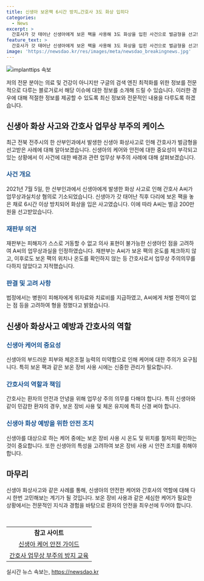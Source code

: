 ```yaml
---
title: 신생아 보온팩 6시간 방치…간호사 3도 화상 입히다
categories:
  - News
excerpt: >
  간호사가 갓 태어난 신생아에게 보온 팩을 사용해 3도 화상을 입힌 사건으로 벌금형을 선고받았다. 사건은 전북 전주시의 한 산부인과에서 발생한 것으로, 신생아는 오랜 치료를 받아야 했으며, 간호사는 업무상 주의의무를 다하지 않았다는 지적을 받았다. 재판부는 피해자의 무능력을 고려하여 간호사의 과실을 인정했으며, 병원이 피해자에게 위자료와 치료비를 지급했고 간호사에게 처벌 전력이 없는 점 등을 고려하여 벌금 200만원을 선고했다.
feature_text: >
  간호사가 갓 태어난 신생아에게 보온 팩을 사용해 3도 화상을 입힌 사건으로 벌금형을 선고받았다. 사건은 전북 전주시의 한 산부인과에서 발생한 것으로, 신생아는 오랜 치료를 받아야 했으며, 간호사는 업무상 주의의무를 다하지 않았다는 지적을 받았다. 재판부는 피해자의 무능력을 고려하여 간호사의 과실을 인정했으며, 병원이 피해자에게 위자료와 치료비를 지급했고 간호사에게 처벌 전력이 없는 점 등을 고려하여 벌금 200만원을 선고했다.
image: 'https://newsdao.kr/res/images/meta/newsdao_breakingnews.jpg'
---
```


<p><img src="https://newsdao.kr/res/images/meta/newsdao_breakingnews.jpg" alt="implanttips 속보" /></p>

<p>저의 전문 분야는 의료 및 건강이 아니지만 구글의 검색 엔진 최적화를 위한 정보를 전문적으로 다루는 블로거로서 해당 이슈에 대한 정보를 소개해 드릴 수 있습니다. 이러한 경우에 대해 적절한 정보를 제공할 수 있도록 최신 정보와 전문적인 내용을 다루도록 하겠습니다.</p>

<h2 data-ke-size="size26">신생아 화상 사고와 간호사 업무상 부주의 케이스</h2>

<p data-ke-size="size16">최근 전북 전주시의 한 산부인과에서 발생한 신생아 화상사고로 인해 간호사가 벌금형을 선고받은 사례에 대해 알아보겠습니다. 신생아의 케어와 안전에 대한 중요성이 부각되고 있는 상황에서 이 사건에 대한 배경과 관련 업무상 부주의 사례에 대해 살펴보겠습니다.</p>

<h3><b><span style="color: #1a5490;">사건 개요</span></b></h3>

<p data-ke-size="size16">2021년 7월 5일, 한 산부인과에서 신생아에게 발생한 화상 사고로 인해 간호사 A씨가 업무상과실치상 혐의로 기소되었습니다. 신생아가 갓 태어난 직후 다리에 보온 팩을 놓은 채로 6시간 이상 방치되어 화상을 입은 사고였습니다. 이에 따라 A씨는 벌금 200만원을 선고받았습니다.</p>

<h3><b><span style="color: #1a5490;">재판부 의견</span></b></h3>

<p data-ke-size="size16">재판부는 피해자가 스스로 거동할 수 없고 의사 표현이 불가능한 신생아인 점을 고려하여 A씨의 업무상과실을 인정하였습니다. 재판부는 A씨가 보온 팩의 온도를 체크하지 않고, 이후로도 보온 팩의 위치나 온도를 확인하지 않는 등 간호사로서 업무상 주의의무를 다하지 않았다고 지적했습니다.</p>

<h3><b><span style="color: #1a5490;">판결 및 고려 사항</span></b></h3>

<p data-ke-size="size16">법정에서는 병원이 피해자에게 위자료와 치료비를 지급하였고, A씨에게 처벌 전력이 없는 점 등을 고려하여 형을 정했다고 밝혔습니다.</p>

<h2 data-ke-size="size26">신생아 화상사고 예방과 간호사의 역할</h2>

<h3><b><span style="color: #1a5490;">신생아 케어의 중요성</span></b></h3>

<p data-ke-size="size16">신생아의 부드러운 피부와 체온조절 능력의 미약함으로 인해 케어에 대한 주의가 요구됩니다. 특히 보온 팩과 같은 보온 장비 사용 시에는 신중한 관리가 필요합니다.</p>

<h3><b><span style="color: #1a5490;">간호사의 역할과 책임</span></b></h3>

<p data-ke-size="size16">간호사는 환자의 안전과 안녕을 위해 업무상 주의 의무를 다해야 합니다. 특히 신생아와 같이 민감한 환자의 경우, 보온 장비 사용 및 체온 유지에 특히 신경 써야 합니다.</p>

<h3><b><span style="color: #1a5490;">신생아 화상 예방을 위한 안전 조치</span></b></h3>

<p data-ke-size="size16">신생아를 대상으로 하는 케어 중에는 보온 장비 사용 시 온도 및 위치를 철저히 확인하는 것이 중요합니다. 또한 신생아의 특성을 고려하여 보온 장비 사용 시 안전 조치를 취해야 합니다.</p>

<h2 data-ke-size="size26">마무리</h2>

<p data-ke-size="size16">신생아 화상사고와 같은 사례를 통해, 신생아의 안전한 케어와 간호사의 역할에 대해 다시 한번 고민해보는 계기가 될 것입니다. 보온 장비 사용과 같은 세심한 케어가 필요한 상황에서는 전문적인 지식과 경험을 바탕으로 환자의 안전을 최우선에 두어야 합니다.</p>

<p data-ke-size="size16">&nbsp;</p>

<table>
<tbody>
<tr>
<td style="text-align: center; height: 17px;"><b>참고 사이트</b></td>
</tr>
<tr>
<td style="text-align: center; height: 17px;"><a href="https://www.google.com">신생아 케어 안전 가이드</a></td>
</tr>
<tr>
<td style="text-align: center; height: 17px;"><a href="https://www.google.com">간호사 업무상 부주의 방지 교육</a></td>
</tr>
</tbody>
</table>
실시간 뉴스 속보는, <a href="https://newsdao.kr" rel="dofollow">https://newsdao.kr</a>


